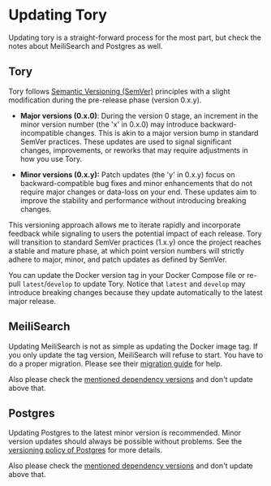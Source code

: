 # Updating Tory

Updating tory is a straight-forward process for the most part, but check the notes about MeiliSearch and Postgres as well.

## Tory

Tory follows [Semantic Versioning (SemVer)](https://semver.org/) principles with a slight modification during the pre-release phase (version 0.x.y).

- **Major versions (0.x.0)**: During the version 0 stage, an increment in the minor version number (the 'x' in 0.x.0) may introduce backward-incompatible changes. This is akin to a major version bump in standard SemVer practices. These updates are used to signal significant changes, improvements, or reworks that may require adjustments in how you use Tory.

- **Minor versions (0.x.y):** Patch updates (the 'y' in 0.x.y) focus on backward-compatible bug fixes and minor enhancements that do not require major changes or data-loss on your end. These updates aim to improve the stability and performance without introducing breaking changes.

This versioning approach allows me to iterate rapidly and incorporate feedback while signaling to users the potential impact of each release. Tory will transition to standard SemVer practices (1.x.y) once the project reaches a stable and mature phase, at which point version numbers will strictly adhere to major, minor, and patch updates as defined by SemVer.

You can update the Docker version tag in your Docker Compose file or re-pull `latest`/`develop` to update Tory. Notice that `latest` and `develop` may introduce breaking changes because they update automatically to the latest major release.

## MeiliSearch

Updating MeiliSearch is not as simple as updating the Docker image tag. If you only update the tag version, MeiliSearch will refuse to start. You have to do a proper migration. Please see their [migration guide](https://www.meilisearch.com/docs/learn/update_and_migration/updating#updating-a-local-or-deployed-meilisearch-instance) for help.

Also please check the [mentioned dependency versions](./hosting.md#dependencies) and don't update above that.

## Postgres

Updating Postgres to the latest minor version is recommended. Minor version updates should always be possible without problems. See the [versioning policy of Postgres](https://www.postgresql.org/support/versioning/) for more details.

Also please check the [mentioned dependency versions](./hosting.md#dependencies) and don't update above that.
